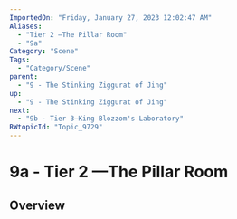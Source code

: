 ```yaml
---
ImportedOn: "Friday, January 27, 2023 12:02:47 AM"
Aliases:
  - "Tier 2 —The Pillar Room"
  - "9a"
Category: "Scene"
Tags:
  - "Category/Scene"
parent:
  - "9 - The Stinking Ziggurat of Jing"
up:
  - "9 - The Stinking Ziggurat of Jing"
next:
  - "9b - Tier 3—King Blozzom's Laboratory"
RWtopicId: "Topic_9729"
---
```

# 9a - Tier 2 —The Pillar Room
## Overview
